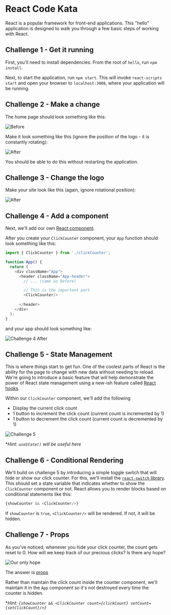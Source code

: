 # React Code Kata

React is a popular framework for front-end applications.
This "hello" application is designed to walk you through a few basic steps of working with React.

## Challenge 1 - Get it running

First, you'll need to install dependencies.
From the root of `hello`, run `npm install`.

Next, to start the application, run `npm start`.
This will invoke `react-scripts start` and open your browser to `localhost:3000`, where your application will be running.

## Challenge 2 - Make a change

The home page should look something like this:

![Before](images/challenge2-before.png)

Make it look something like this (ignore the position of the logo - it is constantly rotating):

![After](images/challenge2-after.png)

You should be able to do this without restarting the application.

## Challenge 3 - Change the logo

Make your site look like this (again, ignore rotational position):

![After](images/challenge3-after.png)

## Challenge 4 - Add a component

Next, we'll add our own [React component](https://reactjs.org/docs/components-and-props.html).

After you create your `ClickCounter` component, your `App` function should look something like this:

```typescript
import { ClickCounter } from './clickCounter';

function App() {
  return (
    <div className="App">
      <header className="App-header">
        // ... (same as before)

        // This is the important part
        <ClickCounter/>
      
      </header>
    </div>
  );
}
```

and your app should look something like:

![Challenge 4 After](images/challenge4-after.png)

## Challenge 5 - State Management

This is where things start to get fun.
One of the coolest parts of React is the ability for the page to change with new data without needing to reload.
We're going to introduce a basic feature that will help demonstrate the power of React state management using a new-ish feature called [React hooks](https://reactjs.org/docs/hooks-intro.html).

Within our `ClickCounter` component, we'll add the following

- Display the current click count
- 1 button to increment the click count (current count is incremented by 1)
- 1 button to decrement the click count (current count is decremented by 1)

![Challenge 5](images/challenge5.png)

**Hint: `useState()` will be useful here*

## Challenge 6 - Conditional Rendering

We'll build on challenge 5 by introducing a simple toggle switch that will hide or show our click counter.
For this, we'll install the [`react-switch` library](https://www.npmjs.com/package/react-switch).
This should set a state variable that indicates whether to show the `ClickCounter` component or not.
React allows you to render blocks based on conditional statements like this:

```typescript
{showCounter && <ClickCounter/>}
```

If `showCounter` is `true`, `<ClickCounter/>` will be rendered. If not, it will be hidden.

## Challenge 7 - Props

As you've noticed, whenever you hide your click counter, the count gets reset to 0.
How will we keep track of our precious clicks?
Is there any hope?

![Our only hope](https://media.giphy.com/media/f6D3ZYfRpkPvlczEvQ/giphy.gif)

The answer is [props](https://reactjs.org/docs/components-and-props.html)

Rather than maintain the click count inside the counter component, we'll maintain it in the `App` component so it's not destroyed every time the counter is hidden.

**Hint: `{showCounter && <ClickCounter count={clickCount} setCount={setClickCount}/>}`*

